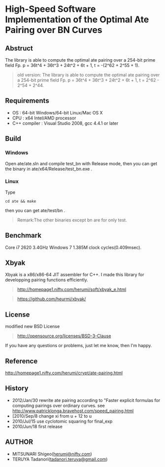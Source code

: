 
High-Speed Software Implementation of the Optimal Ate Pairing over BN Curves
=============

Abstruct
-------------

The library is able to compute the optimal ate pairing over a 254-bit prime field Fp.
p = 36t^4 + 36t^3 + 24t^2 + 6t + 1, t = -(2^62 + 2^55 + 1).

> old version:
>The library is able to compute the optimal ate pairing over a 254-bit prime field Fp.
>p = 36t^4 + 36t^3 + 24t^2 + 6t + 1, t = 2^62 - 2^54 + 2^44.

Requirements
-------------

* OS : 64-bit Windows/64-bit Linux/Mac OS X
* CPU : x64 Intel/AMD processor
* C++ compiler : Visual Studio 2008, gcc 4.4.1 or later

Build
-------------

### Windows

Open ate/ate.sln and compile test_bn with Release mode,
then you can get the binary in ate/x64/Release/test_bn.exe .

### Linux

Type

    cd ate && make

then you can get ate/test/bn .

>Remark:The other binaries except bn are for only test.

Benchmark
-------------

Core i7 2620 3.4GHz Windows 7 1.385M clock cycles(0.409msec).

Xbyak
-------------

Xbyak is a x86/x86-64 JIT assembler for C++.
I made this library for developping pairing functions efficiently.

>http://homepage1.nifty.com/herumi/soft/xbyak_e.html

>https://github.com/heurmi/xbyak/

License
-------------

modified new BSD License

>http://opensource.org/licenses/BSD-3-Clause

If you have any questions or problems, just let me know, then I'm happy.

Reference
-------------

http://homepage1.nifty.com/herumi/crypt/ate-pairing.html

History
-------------

* 2012/Jan/30 rewrite ate pairing according to
  "Faster explicit formulas for computing pairings over ordinary curves.
  see http://www.patricklonga.bravehost.com/speed_pairing.html
* [2010/Sep/8 change xi from u + 12 to u
* 2010/Jul/15 use cyclotomic squaring for final_exp
* 2010/Jun/18 first release

AUTHOR
-------------

* MITSUNARI Shigeo(herumi@nifty.com)
* TERUYA Tadanori(tadanori.teruya@gmail.com)
